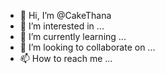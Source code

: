 - 👋 Hi, I’m @CakeThana
- 👀 I’m interested in ...
- 🌱 I’m currently learning ...
- 💞️ I’m looking to collaborate on ...
- 📫 How to reach me ...

<!---
CakeThana/CakeThana is a ✨ special ✨ repository because its `README.md` (this file) appears on your GitHub profile.
You can click the Preview link to take a look at your changes.
--->
